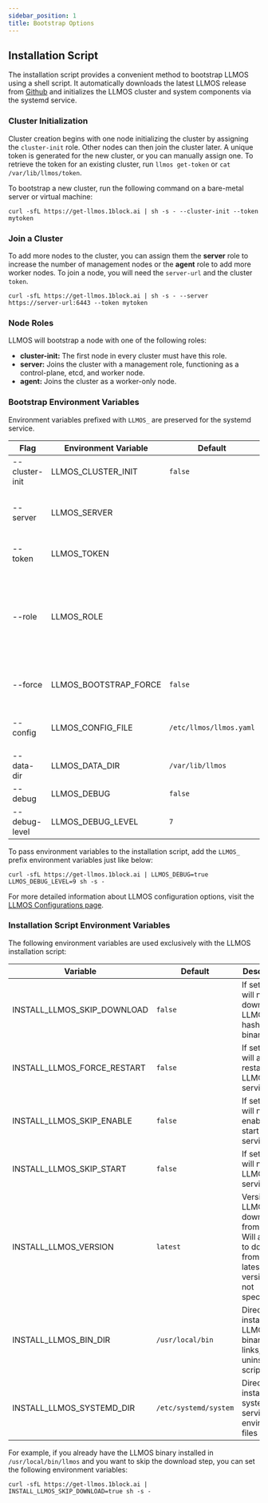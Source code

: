 ```yaml
---
sidebar_position: 1
title: Bootstrap Options
---
```


## Installation Script

The installation script provides a convenient method to bootstrap LLMOS using a shell script. It automatically downloads the latest LLMOS release from [Github](https://github.com/llmos-ai/llmos/releases) and initializes the LLMOS cluster and system components via the systemd service.


### Cluster Initialization

Cluster creation begins with one node initializing the cluster by assigning the `cluster-init` role. Other nodes can then join the cluster later. 
A unique token is generated for the new cluster, or you can manually assign one. To retrieve the token for an existing cluster, run `llmos get-token` or `cat /var/lib/llmos/token`.

To bootstrap a new cluster, run the following command on a bare-metal server or virtual machine:

```shell
curl -sfL https://get-llmos.1block.ai | sh -s - --cluster-init --token mytoken
```

### Join a Cluster

To add more nodes to the cluster, you can assign them the **server** role to increase the number of management nodes or the **agent** role to add more worker nodes. 
To join a node, you will need the `server-url` and the cluster `token`.

```shell
curl -sfL https://get-llmos.1block.ai | sh -s - --server https://server-url:6443 --token mytoken
```

### Node Roles

LLMOS will bootstrap a node with one of the following roles:

- **cluster-init:** The first node in every cluster must have this role.
- **server:** Joins the cluster with a management role, functioning as a control-plane, etcd, and worker node.
- **agent:**  Joins the cluster as a worker-only node.


### Bootstrap Environment Variables
Environment variables prefixed with `LLMOS_` are preserved for the systemd service. 

| Flag              | Environment Variable  | Default                 | Description                                                                                                             |
|-------------------|-----------------------|-------------------------|-------------------------------------------------------------------------------------------------------------------------|
| --cluster-init    | LLMOS_CLUSTER_INIT    | `false`                 | Run bootstrap as cluster-init node.                                                                                     |
| --server          | LLMOS_SERVER          |                         | The URL of the server to join. e.g., `https://server-url:6443`                                                          |
| --token           | LLMOS_TOKEN           |                         | The token to use for join the cluster.                                                                                  |
| --role            | LLMOS_ROLE            |                         | The node role to join the cluster. Default to `agent` role when server URL and token is provided but the role is empty. |
| --force           | LLMOS_BOOTSTRAP_FORCE | `false`                 | Force run bootstrap even if already bootstrapped.                                                                       |
| --config          | LLMOS_CONFIG_FILE     | `/etc/llmos/llmos.yaml` | Path to the LLMOS configuration file.                                                                                   |
| --data-dir        | LLMOS_DATA_DIR        | `/var/lib/llmos`        | Path to the LLMOS data directory.                                                                                       |
| --debug           | LLMOS_DEBUG           | `false`                 | Enable debug logging.                                                                                                   |
| --debug-level     | LLMOS_DEBUG_LEVEL     | `7`                     | Debug log level (valid 0-9).                                                                                            |

To pass environment variables to the installation script, add the `LLMOS_` prefix environment variables just like below:

```shell
curl -sfL https://get-llmos.1block.ai | LLMOS_DEBUG=true LLMOS_DEBUG_LEVEL=9 sh -s -
```

For more detailed information about LLMOS configuration options, visit the [LLMOS Configurations page](/docs/installation/configurations).

### Installation Script Environment Variables

The following environment variables are used exclusively with the LLMOS installation script:

| Variable                    | Default               | Description                                                                                                  |
|-----------------------------|-----------------------|--------------------------------------------------------------------------------------------------------------|
| INSTALL_LLMOS_SKIP_DOWNLOAD | `false`               | If set to true will not download LLMOS hash or binary.                                                       |
| INSTALL_LLMOS_FORCE_RESTART | `false`               | If set to true will always restart the LLMOS service.                                                        |
| INSTALL_LLMOS_SKIP_ENABLE   | `false`               | If set to true will not enable or start LLMOS service.                                                       |
| INSTALL_LLMOS_SKIP_START    | `false`               | If set to true will not start LLMOS service.                                                                 |
| INSTALL_LLMOS_VERSION       | `latest`              | Version of LLMOS to download from github. Will attempt to download from the latest version if not specified. |
| INSTALL_LLMOS_BIN_DIR       | `/usr/local/bin`      | Directory to install LLMOS binary, links, and uninstall script to.                                           |
| INSTALL_LLMOS_SYSTEMD_DIR   | `/etc/systemd/system` | Directory to install systemd service and environment files to.                                               |

For example, if you already have the LLMOS binary installed in `/usr/local/bin/llmos` and you want to skip the download step, you can set the following environment variables:

```shell
curl -sfL https://get-llmos.1block.ai | INSTALL_LLMOS_SKIP_DOWNLOAD=true sh -s -
```
